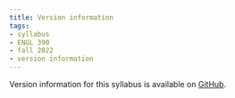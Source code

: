 ```yaml
---
title: Version information
tags:
- syllabus
- ENGL 390
- fall 2022
- version information
---
```


Version information for this syllabus is available on [GitHub](https://github.com/icornelius/zg-syllabi/tags).
